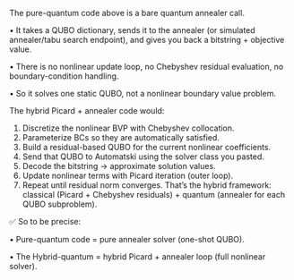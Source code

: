 The pure-quantum code above is a bare quantum annealer call.

•	It takes a QUBO dictionary, sends it to the annealer (or simulated annealer/tabu search endpoint), and gives you back a bitstring + objective value.

•	There is no nonlinear update loop, no Chebyshev residual evaluation, no boundary-condition handling.

•	So it solves one static QUBO, not a nonlinear boundary value problem.
 
The hybrid Picard + annealer code would:
1.	Discretize the nonlinear BVP with Chebyshev collocation.
2.	Parameterize BCs so they are automatically satisfied.
3.	Build a residual-based QUBO for the current nonlinear coefficients.
4.	Send that QUBO to Automatski using the solver class you pasted.
5.	Decode the bitstring → approximate solution values.
6.	Update nonlinear terms with Picard iteration (outer loop).
7.	Repeat until residual norm converges.
That’s the hybrid framework: classical (Picard + Chebyshev residuals) + quantum (annealer for each QUBO subproblem).
 
✅ So to be precise:

•	Pure-quantum code = pure annealer solver (one-shot QUBO).

•	The Hybrid-quantum = hybrid Picard + annealer loop (full nonlinear solver).
